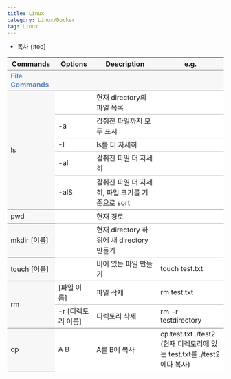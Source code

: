 ```yaml
---
title: Linux
category: Linux/Docker
tag: Linux
---
```









* 목차
{:toc}














<html>
  <head>
    <style type="text/css">
      .line{border-bottom: 1px solid #BDB8C1;}
      .line2{border-bottom: 2px solid #BDB8C1;}
      .line3{border-bottom: 1px solid #BDB8C1; background-color: #F7F7F7;}
      .line4{border-bottom: 2px solid #BDB8C1; background-color: #F7F7F7;}
      table, th, td {
         border:none;
         background-color: #FFFFFF;
       }
    </style>
   </head>
   <body>
     <table style="border-collapse:collapse">
       <tr><th class="line4" bgcolor="#F8F7F9">Commands</th><th class="line4">Options</th><th class="line4">Description</th><th class="line4">e.g.</th></tr>
       <tr><td class="line3"><span style="color:#648BC6; font-weight: bold; border-bottom: none;">File Commands</span></td><td class="line3"> </td><td class="line3"> </td><td class="line3"> </td></tr>
       <tr><td class="line4" rowspan="5">ls</td><td class="line"> </td><td class="line">현재 directory의 파일 목록</td><td class="line"> </td></tr>
       <tr><td class="line">-a</td><td class="line">감춰진 파일까지 모두 표시</td><td class="line"> </td></tr>
       <tr><td class="line">-l</td><td class="line">ls를 더 자세히</td><td class="line"> </td></tr>
       <tr><td class="line2">-al</td><td class="line2">감춰진 파일 더 자세히</td><td class="line2"> </td></tr>
       <tr><td class="line2">-alS</td><td class="line2">감춰진 파일 더 자세히, 파일 크기를 기준으로 sort</td><td class="line2"> </td></tr>
       <tr><td class="line4" rowspan="1">pwd</td><td class="line"> </td><td class="line">현재 경로</td><td class="line"> </td></tr>
       <tr><td class="line4" rowspan="1">mkdir [이름]</td><td class="line"> </td><td class="line">현재 directory 하위에 새 directory 만들기</td><td class="line"> </td></tr>
       <tr><td class="line4" rowspan="1">touch [이름]</td><td class="line"> </td><td class="line">비어 있는 파일 만들기</td><td class="line">touch test.txt</td></tr>
       <tr><td class="line4" rowspan="2">rm</td><td class="line">[파일 이름]</td><td class="line">파일 삭제</td><td class="line">rm test.txt</td></tr>
       <tr><td class="line2">-r [디렉토리 이름]</td><td class="line2">디렉토리 삭제</td><td class="line2">rm -r testdirectory</td></tr>
       <tr><td class="line4" rowspan="1">cp</td><td class="line">A B</td><td class="line">A를 B에 복사</td><td class="line">cp test.txt ./test2<br>(현재 디렉토리에 있는 test.txt를 ./test2에다 복사)</td></tr>
    </table>
 </body>
 </html>
